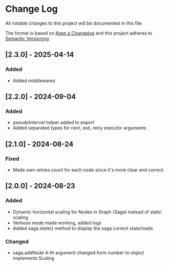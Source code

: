 # Change Log

All notable changes to this project will be documented in this file.

The format is based on [Keep a Changelog](http://keepachangelog.com/)
and this project adheres to [Semantic Versioning](http://semver.org/).

## [2.3.0] - 2025-04-14

### Added

- Added middlewares

## [2.2.0] - 2024-09-04

### Added

- pseudoInterval helper added to export
- Added separated types for next, exit, retry executor arguments

## [2.1.0] - 2024-08-24

### Fixed

- Made own retries count for each node since it's more clear and correct

## [2.0.0] - 2024-08-23

### Added

- Dynamic horizontal scaling for Nodes in Graph (Saga) instead of static scaling
- Verbose mode made working, added logs
- Added saga.state() method to display the saga current state/loads

### Changed

- saga.addNode 4-th argument changed form number to object implements Scaling
